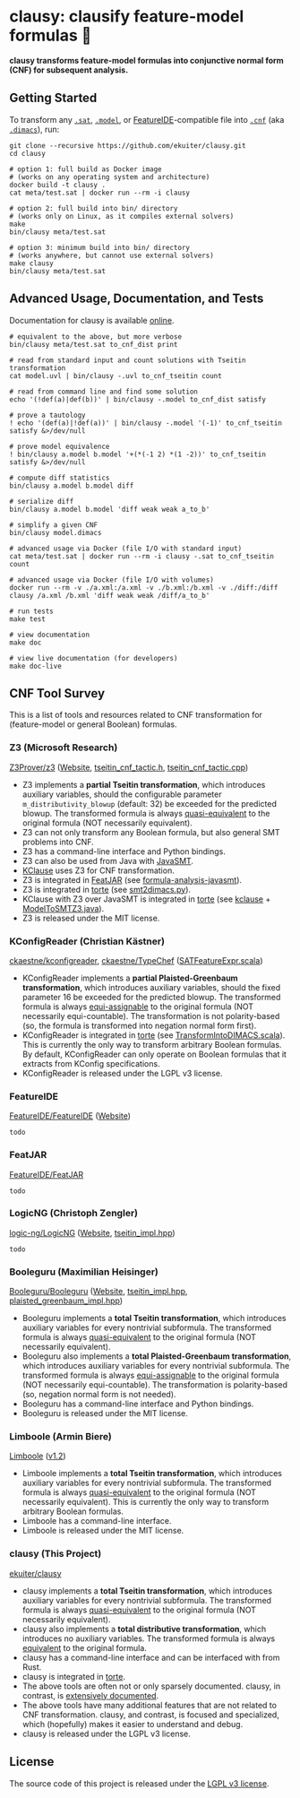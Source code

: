 # clausy: clausify feature-model formulas 🎅

**clausy transforms feature-model formulas into conjunctive normal form (CNF) for subsequent analysis.**

## Getting Started

To transform any [`.sat`](meta/satformat.pdf), [`.model`](https://github.com/ckaestne/kconfigreader), or [FeatureIDE](https://featureide.github.io/)-compatible file into [`.cnf`](meta/satformat.pdf) (aka [`.dimacs`](meta/satformat.pdf)), run:

```
git clone --recursive https://github.com/ekuiter/clausy.git
cd clausy

# option 1: full build as Docker image
# (works on any operating system and architecture)
docker build -t clausy .
cat meta/test.sat | docker run --rm -i clausy

# option 2: full build into bin/ directory
# (works only on Linux, as it compiles external solvers)
make
bin/clausy meta/test.sat

# option 3: minimum build into bin/ directory
# (works anywhere, but cannot use external solvers)
make clausy
bin/clausy meta/test.sat
```

## Advanced Usage, Documentation, and Tests

Documentation for clausy is available [online](https://ekuiter.github.io/clausy/).

```
# equivalent to the above, but more verbose
bin/clausy meta/test.sat to_cnf_dist print

# read from standard input and count solutions with Tseitin transformation
cat model.uvl | bin/clausy -.uvl to_cnf_tseitin count

# read from command line and find some solution
echo '(!def(a)|def(b))' | bin/clausy -.model to_cnf_dist satisfy

# prove a tautology
! echo '(def(a)|!def(a))' | bin/clausy -.model '(-1)' to_cnf_tseitin satisfy &>/dev/null

# prove model equivalence
! bin/clausy a.model b.model '+(*(-1 2) *(1 -2))' to_cnf_tseitin satisfy &>/dev/null

# compute diff statistics
bin/clausy a.model b.model diff

# serialize diff
bin/clausy a.model b.model 'diff weak weak a_to_b'
 
# simplify a given CNF
bin/clausy model.dimacs

# advanced usage via Docker (file I/O with standard input)
cat meta/test.sat | docker run --rm -i clausy -.sat to_cnf_tseitin count

# advanced usage via Docker (file I/O with volumes)
docker run --rm -v ./a.xml:/a.xml -v ./b.xml:/b.xml -v ./diff:/diff clausy /a.xml /b.xml 'diff weak weak /diff/a_to_b'

# run tests
make test

# view documentation
make doc

# view live documentation (for developers)
make doc-live
```

## CNF Tool Survey

This is a list of tools and resources related to CNF transformation for (feature-model or general Boolean) formulas.

### Z3 (Microsoft Research)

[Z3Prover/z3](https://github.com/Z3Prover/z3) ([Website](https://www.microsoft.com/en-us/research/project/z3-3/), [tseitin_cnf_tactic.h](https://github.com/Z3Prover/z3/blob/master/src/tactic/core/tseitin_cnf_tactic.h), [tseitin_cnf_tactic.cpp](https://github.com/Z3Prover/z3/blob/master/src/tactic/core/tseitin_cnf_tactic.cpp))

- Z3 implements a **partial Tseitin transformation**, which introduces auxiliary variables, should the configurable parameter `m_distributivity_blowup` (default: 32) be exceeded for the predicted blowup. The transformed formula is always [quasi-equivalent](https://raw.githubusercontent.com/SoftVarE-Group/Papers/main/2022/2022-ASE-Kuiter.pdf) to the original formula (NOT necessarily equivalent).
- Z3 can not only transform any Boolean formula, but also general SMT problems into CNF.
- Z3 has a command-line interface and Python bindings.
- Z3 can also be used from Java with [JavaSMT](https://github.com/sosy-lab/java-smt).
- [KClause](https://github.com/paulgazz/kmax/blob/master/kmax/kclause) uses Z3 for CNF transformation.
- Z3 is integrated in [FeatJAR](https://github.com/FeatureIDE/FeatJAR) (see [formula-analysis-javasmt](https://github.com/FeatureIDE/FeatJAR-formula-analysis-javasmt)).
- Z3 is integrated in [torte](https://github.com/ekuiter/torte) (see [smt2dimacs.py](https://github.com/ekuiter/torte/blob/main/src/docker/z3/smt2dimacs.py)).
- KClause with Z3 over JavaSMT is integrated in [torte](https://github.com/ekuiter/torte) (see [kclause](https://github.com/ekuiter/torte/blob/main/src/docker/kclause) + [ModelToSMTZ3.java](https://github.com/ekuiter/torte/blob/main/src/docker/featjar/transform/src/main/java/ModelToSMTZ3.java)).
- Z3 is released under the MIT license.

### KConfigReader (Christian Kästner)

[ckaestne/kconfigreader](https://github.com/ckaestne/kconfigreader), [ckaestne/TypeChef](https://github.com/ckaestne/TypeChef) ([SATFeatureExpr.scala](https://github.com/ckaestne/TypeChef/blob/master/FeatureExprLib/src/main/scala/de/fosd/typechef/featureexpr/sat/SATFeatureExpr.scala))

- KConfigReader implements a **partial Plaisted-Greenbaum transformation**, which introduces auxiliary variables, should the fixed parameter 16 be exceeded for the predicted blowup. The transformed formula is always [equi-assignable](https://raw.githubusercontent.com/SoftVarE-Group/Papers/main/2022/2022-ASE-Kuiter.pdf) to the original formula (NOT necessarily equi-countable). The transformation is not polarity-based (so, the formula is transformed into negation normal form first).
- KConfigReader is integrated in [torte](https://github.com/ekuiter/torte) (see [TransformIntoDIMACS.scala](https://github.com/ekuiter/torte/blob/main/src/docker/kconfigreader/TransformIntoDIMACS.scala)). This is currently the only way to transform arbitrary Boolean formulas. By default, KConfigReader can only operate on Boolean formulas that it extracts from KConfig specifications.
- KConfigReader is released under the LGPL v3 license.

### FeatureIDE

[FeatureIDE/FeatureIDE](https://github.com/FeatureIDE/FeatureIDE) ([Website](https://featureide.github.io/))

`todo`

### FeatJAR

[FeatureIDE/FeatJAR](https://github.com/FeatureIDE/FeatJAR)

`todo`

### LogicNG (Christoph Zengler)

[logic-ng/LogicNG](https://github.com/logic-ng/LogicNG) ([Website](https://logicng.org/), [tseitin_impl.hpp](https://gitlab.sai.jku.at/booleguru/booleguru/-/blob/main/src/transform/include/booleguru/transform/tseitin_impl.hpp))

`todo`

### Booleguru (Maximilian Heisinger)

[Booleguru/Booleguru](https://gitlab.sai.jku.at/booleguru/booleguru) ([Website](https://booleguru.pages.sai.jku.at/booleguru/), [tseitin_impl.hpp](https://gitlab.sai.jku.at/booleguru/booleguru/-/blob/main/src/transform/include/booleguru/transform/tseitin_impl.hpp), [plaisted_greenbaum_impl.hpp](https://gitlab.sai.jku.at/booleguru/booleguru/-/blob/main/src/transform/include/booleguru/transform/plaisted_greenbaum_impl.hpp))

- Booleguru implements a **total Tseitin transformation**, which introduces auxiliary variables for every nontrivial subformula. The transformed formula is always [quasi-equivalent](https://raw.githubusercontent.com/SoftVarE-Group/Papers/main/2022/2022-ASE-Kuiter.pdf) to the original formula (NOT necessarily equivalent).
- Booleguru also implements a **total Plaisted-Greenbaum transformation**, which introduces auxiliary variables for every nontrivial subformula. The transformed formula is always [equi-assignable](https://raw.githubusercontent.com/SoftVarE-Group/Papers/main/2022/2022-ASE-Kuiter.pdf) to the original formula (NOT necessarily equi-countable). The transformation is polarity-based (so, negation normal form is not needed).
- Booleguru has a command-line interface and Python bindings.
- Booleguru is released under the MIT license.

### Limboole (Armin Biere)

[Limboole](https://fmv.jku.at/limboole/) ([v1.2](https://fmv.jku.at/limboole/limboole1.2.tgz))

- Limboole implements a **total Tseitin transformation**, which introduces auxiliary variables for every nontrivial subformula. The transformed formula is always [quasi-equivalent](https://raw.githubusercontent.com/SoftVarE-Group/Papers/main/2022/2022-ASE-Kuiter.pdf) to the original formula (NOT necessarily equivalent).
  This is currently the only way to transform arbitrary Boolean formulas.
- Limboole has a command-line interface.
- Limboole is released under the MIT license.

### clausy (This Project)

[ekuiter/clausy](https://github.com/ekuiter/clausy)

- clausy implements a **total Tseitin transformation**, which introduces auxiliary variables for every nontrivial subformula. The transformed formula is always [quasi-equivalent](https://raw.githubusercontent.com/SoftVarE-Group/Papers/main/2022/2022-ASE-Kuiter.pdf) to the original formula (NOT necessarily equivalent).
- clausy also implements a **total distributive transformation**, which introduces no auxiliary variables. The transformed formula is always [equivalent](https://raw.githubusercontent.com/SoftVarE-Group/Papers/main/2022/2022-ASE-Kuiter.pdf) to the original formula.
- clausy has a command-line interface and can be interfaced with from Rust.
- clausy is integrated in [torte](https://github.com/ekuiter/torte).
- The above tools are often not or only sparsely documented. clausy, in contrast, is [extensively documented](https://ekuiter.github.io/clausy/).
- The above tools have many additional features that are not related to CNF transformation. clausy, and contrast, is focused and specialized, which (hopefully) makes it easier to understand and debug.
- clausy is released under the LGPL v3 license.

## License

The source code of this project is released under the [LGPL v3 license](LICENSE.txt).